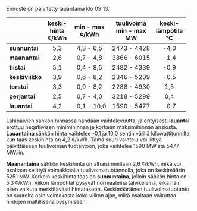 Ennuste on päivitetty lauantaina klo 09:13.

|              | keski-<br>hinta<br>¢/kWh | min - max<br>¢/kWh | tuulivoima<br>min - max<br>MW | keski-<br>lämpötila<br>°C |
|:-------------|:----------------:|:----------------:|:-------------:|:-------------:|
| **sunnuntai** | 5,3 | 4,3 - 6,5 | 2473 - 4428 | -4,0 |
| **maanantai** | 2,6 | 0,7 - 4,8 | 3866 - 6015 | -1,4 |
| **tiistai** | 5,1 | 0,4 - 8,5 | 2482 - 4339 | -0,9 |
| **keskiviikko** | 3,9 | 0,6 - 8,2 | 2346 - 5209 | -0,5 |
| **torstai** | 3,3 | 0,9 - 8,2 | 2288 - 4930 | 1,5 |
| **perjantai** | 2,5 | 0,7 - 4,0 | 3218 - 5299 | 0,4 |
| **lauantai** | 4,2 | -0,1 - 10,0 | 1590 - 5477 | -0,7 |

Lähipäivien sähkön hinnassa nähdään vaihtelevuutta, ja erityisesti **lauantai** erottuu negatiivisen minimihinnan ja korkean maksimihinnan ansiosta. **Lauantaina** sähkön hinta vaihtelee -0,1 ja 10,0 sentin välillä kilowattitunnilta, kun taas keskihinta on 4,2 ¢/kWh. Tämä suuri vaihtelu voi liittyä päivittäiseen tuulivoiman tuotantoon, joka vaihtelee 1590 MW:sta 5477 MW:iin.

**Maanantaina** sähkön keskihinta on alhaisimmillaan 2,6 ¢/kWh, mikä voi osaltaan selittyä voimakkaalla tuulivoimatuotannolla, joka on keskimäärin 5251 MW. Korkein keskihinta taas on **sunnuntaina**, jolloin sähkön hinta on 5,3 ¢/kWh. Viikon lämpötilat pysyvät normaaleina talvikeleinä, eikä näin ollen vaikuta merkittävästi hintatasoon. Keskimääräinen tuulivoimatuotanto on suurelta osin voimakasta koko viikon ajan, mikä osaltaan vaikuttaa hintojen maltillisena pysymiseen.